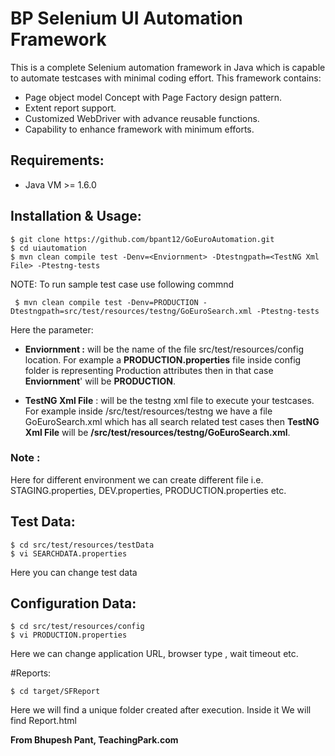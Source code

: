 # BP Selenium UI Automation Framework

This is a complete Selenium automation framework in Java which is capable to automate testcases with minimal coding effort.
   This framework contains:

  - Page object model Concept with Page Factory design pattern.
  - Extent report support.
  - Customized WebDriver with advance reusable functions.
  - Capability to enhance framework with minimum efforts.

## Requirements:

 - Java VM >= 1.6.0
 
## Installation & Usage:
    
    $ git clone https://github.com/bpant12/GoEuroAutomation.git
    $ cd uiautomation
    $ mvn clean compile test -Denv=<Enviornment> -Dtestngpath=<TestNG Xml File> -Ptestng-tests	

NOTE: To run sample test case use following commnd

	 $ mvn clean compile test -Denv=PRODUCTION -Dtestngpath=src/test/resources/testng/GoEuroSearch.xml -Ptestng-tests

Here the parameter:
- **Enviornment :**    will be the name of the file src/test/resources/config location. For example a **PRODUCTION.properties**  file inside config folder is representing Production attributes then in that case **Enviornment**'  will be **PRODUCTION**.

- **TestNG Xml File** : will be the testng xml file to execute your testcases. For example inside /src/test/resources/testng we have a file GoEuroSearch.xml which has all  search related test cases then **TestNG Xml File** will be **/src/test/resources/testng/GoEuroSearch.xml**.

### Note : 
  Here for different environment we can create different file i.e. STAGING.properties, DEV.properties, PRODUCTION.properties etc. 
  
  
## Test Data:
	
	$ cd src/test/resources/testData
	$ vi SEARCHDATA.properties
	
Here you can change test data

## Configuration Data:

	$ cd src/test/resources/config
	$ vi PRODUCTION.properties
	
Here we can change application URL, browser type , wait timeout etc.
	 
#Reports:

	$ cd target/SFReport 
	
Here we will find a unique folder created after execution. Inside it We will find Report.html
  
**From Bhupesh Pant, TeachingPark.com**

